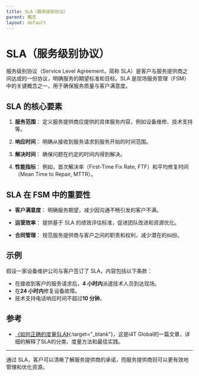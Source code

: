 ```yaml
---
title: SLA（服务级别协议）
parent: 概念
layout: default
---
```


# SLA（服务级别协议）

服务级别协议（Service Level Agreement，简称 SLA）是客户与服务提供商之间达成的一份协议，明确服务的期望标准和目标。SLA 是现场服务管理（FSM）中的关键概念之一，用于确保服务质量与客户满意度。

## SLA 的核心要素

1. **服务范围**：
   定义服务提供商应提供的具体服务内容，例如设备维修、技术支持等。

2. **响应时间**：
   明确从接收到服务请求到服务开始的时间范围。

3. **解决时间**：
   确保问题在约定的时间内得到解决。

4. **性能指标**：
   例如，首次解决率（First-Time Fix Rate, FTF）和平均修复时间（Mean Time to Repair, MTTR）。

## SLA 在 FSM 中的重要性

- **客户满意度**：
  明确服务期望，减少因沟通不畅引发的客户不满。

- **运营效率**：
  提供基于 SLA 的绩效评估标准，促进团队改进和资源优化。

- **合同管理**：
  规范服务提供商与客户之间的职责和权利，减少潜在的纠纷。

## 示例

假设一家设备维护公司与客户签订了 SLA，内容包括以下条款：

- 在接收到客户的服务请求后，**4 小时内**派遣技术人员到达现场。
- 在**24 小时内**修复设备故障。
- 技术支持电话响应时间不超过**10 分钟**。

## 参考

- [《如何正确的度量SLA》](https://i4tglobal.com/service-level-agreement-field-service-companies/?utm_source=franksunye.github.io/FSM-Knowledge-Hub/){:target="_blank"}，这是i4T Global的一篇文章，详细的解释了SLA的分类、度量方法和最佳实践。

---

通过 SLA，客户可以清晰了解服务提供商的承诺，而服务提供商则可以更有效地管理和优化资源。

